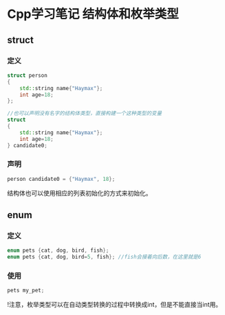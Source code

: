 # Cpp学习笔记 结构体和枚举类型

## struct

### 定义

```cpp
struct person
{
    std::string name{"Haymax"};
    int age=18;
};

//也可以声明没有名字的结构体类型，直接构建一个这种类型的变量
struct
{
    std::string name{"Haymax"};
    int age=18;
} candidate0;
```

### 声明

```cpp
person candidate0 = {"Haymax", 18};
```
结构体也可以使用相应的列表初始化的方式来初始化。

## enum  

### 定义

```cpp
enum pets {cat, dog, bird, fish};
enum pets {cat, dog, bird=5, fish}; //fish会接着向后数，在这里就是6
```

### 使用 

```cpp
pets my_pet;
```
!注意，枚举类型可以在自动类型转换的过程中转换成int，但是不能直接当int用。
